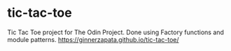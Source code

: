 # tic-tac-toe
Tic Tac Toe project for The Odin Project. Done using Factory functions and module patterns.
https://ginnerzapata.github.io/tic-tac-toe/
